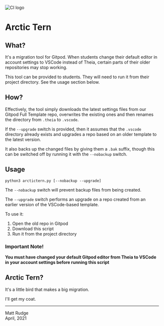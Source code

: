 ![CI logo](https://codeinstitute.s3.amazonaws.com/fullstack/ci_logo_small.png)
# Arctic Tern

## What?

It's a migration tool for Gitpod. When students change their default editor in account settings to VSCode instead of Theia, certain parts of their older repositories may stop working.

This tool can be provided to students. They will need to run it from their project directory. See the usage section below.

## How?

Effectively, the tool simply downloads the latest settings files from our Gitpod Full Template repo, overwrites the existing ones and then renames the directory from `.theia` to `.vscode`.

If the `--upgrade` switch is provided, then it assumes that the `.vscode` directory already exists and upgrades a repo based on an older template to the latest version.

It also backs up the changed files by giving them a `.bak` suffix, though this can be switched off by running it with the `--nobackup` switch.

## Usage

`python3 arctictern.py [--nobackup --upgrade]`

The `--nobackup` switch will prevent backup files from being created.

The `--upgrade` switch performs an upgrade on a repo created from an earlier version of the VSCode-based template.

To use it:

1. Open the old repo in Gitpod
2. Download this script
3. Run it from the project directory

### Important Note!

**You must have changed your default Gitpod editor from Theia to VSCode in your account settings before running this script**

## Arctic Tern?

It's a little bird that makes a big migration.

I'll get my coat.

------

Matt Rudge<br/>
April, 2021